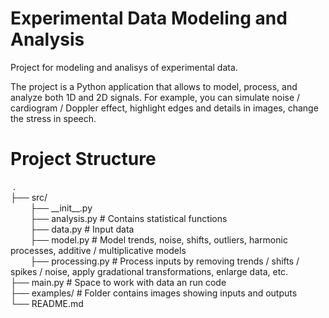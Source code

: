 # Experimental Data Modeling and Analysis
Project for modeling and analisys of experimental data.

The project is a Python application that allows to model, process, and analyze both 1D and 2D signals. For example, you can simulate noise / cardiogram / Doppler effect, highlight edges and details in images, change
the stress in speech.

# Project Structure
 .  
├── src/  
        ├── \_\_init\_\_.py  
        ├── analysis.py                      # Contains statistical functions  
        ├── data.py                          # Input data  
        ├── model.py                         # Model trends, noise, shifts, outliers, harmonic processes, additive / multiplicative models  
        ├── processing.py                    # Process inputs by removing trends / shifts / spikes / noise, apply gradational transformations, enlarge data, etc.  
├── main.py                    # Space to work with data an run code  
├── examples/                               # Folder contains images showing inputs and outputs  
└── README.md
